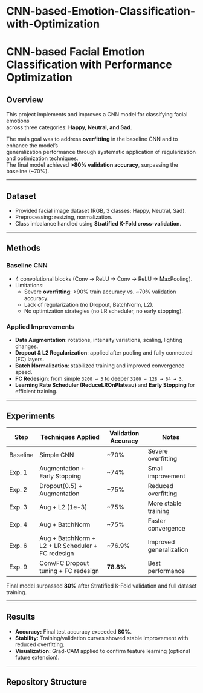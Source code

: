 # CNN-based-Emotion-Classification-with-Optimization
# CNN-based Facial Emotion Classification with Performance Optimization

## Overview
This project implements and improves a CNN model for classifying facial emotions  
across three categories: **Happy, Neutral, and Sad**.  

The main goal was to address **overfitting** in the baseline CNN and to enhance the model’s  
generalization performance through systematic application of regularization and optimization techniques.  
The final model achieved **>80% validation accuracy**, surpassing the baseline (~70%).

---

## Dataset
- Provided facial image dataset (RGB, 3 classes: Happy, Neutral, Sad).  
- Preprocessing: resizing, normalization.  
- Class imbalance handled using **Stratified K-Fold cross-validation**.

---

## Methods

### Baseline CNN
- 4 convolutional blocks (Conv → ReLU → Conv → ReLU → MaxPooling).  
- Limitations:
  - Severe **overfitting**: >90% train accuracy vs. ~70% validation accuracy.  
  - Lack of regularization (no Dropout, BatchNorm, L2).  
  - No optimization strategies (no LR scheduler, no early stopping).  

### Applied Improvements
- **Data Augmentation**: rotations, intensity variations, scaling, lighting changes.  
- **Dropout & L2 Regularization**: applied after pooling and fully connected (FC) layers.  
- **Batch Normalization**: stabilized training and improved convergence speed.  
- **FC Redesign**: from simple `3200 → 3` to deeper `3200 → 128 → 64 → 3`.  
- **Learning Rate Scheduler (ReduceLROnPlateau)** and **Early Stopping** for efficient training.  

---

## Experiments

| Step | Techniques Applied | Validation Accuracy | Notes |
|------|-------------------|---------------------|-------|
| Baseline | Simple CNN | ~70% | Severe overfitting |
| Exp. 1 | Augmentation + Early Stopping | ~74% | Small improvement |
| Exp. 2 | Dropout(0.5) + Augmentation | ~75% | Reduced overfitting |
| Exp. 3 | Aug + L2 (1e-3) | ~75% | More stable training |
| Exp. 4 | Aug + BatchNorm | ~75% | Faster convergence |
| Exp. 6 | Aug + BatchNorm + L2 + LR Scheduler + FC redesign | ~76.9% | Improved generalization |
| Exp. 9 | Conv/FC Dropout tuning + FC redesign | **78.8%** | Best performance |

Final model surpassed **80%** after Stratified K-Fold validation and full dataset training.

---

## Results
- **Accuracy:** Final test accuracy exceeded **80%**.  
- **Stability:** Training/validation curves showed stable improvement with reduced overfitting.  
- **Visualization:** Grad-CAM applied to confirm feature learning (optional future extension).

---

## Repository Structure
